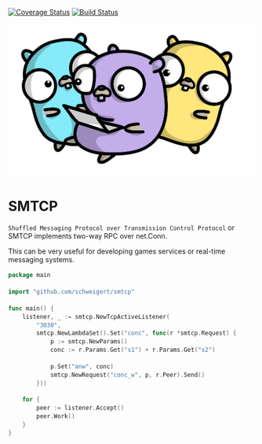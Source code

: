 [![Coverage Status](https://coveralls.io/repos/github/schweigert/smtcp/badge.svg?branch=master)](https://coveralls.io/github/schweigert/smtcp?branch=master)
[![Build Status](https://travis-ci.org/schweigert/smtcp.svg?branch=master)](https://travis-ci.org/schweigert/smtcp)

![alt text](logo.png)

# SMTCP

`Shuffled Messaging Protocol over Transmission Control Protocol` or SMTCP implements two-way RPC over net.Conn.

This can be very useful for developing games services or real-time messaging systems.

```go
package main

import "github.com/schweigert/smtcp"

func main() {
	listener, _ := smtcp.NewTcpActiveListener(
		"3030",
		smtcp.NewLambdaSet().Set("conc", func(r *smtcp.Request) {
			p := smtcp.NewParams()
			conc := r.Params.Get("s1") + r.Params.Get("s2")

			p.Set("anw", conc)
			smtcp.NewRequest("conc_w", p, r.Peer).Send()
		}))

	for {
		peer := listener.Accept()
		peer.Work()
	}
}
```
